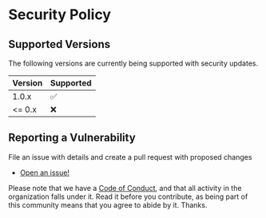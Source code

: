 # Security Policy

## Supported Versions

The following versions are currently being supported with security updates.

| Version | Supported          |
| ------- | ------------------ |
| 1.0.x   | :white_check_mark: |
| <= 0.x  | :x:                |

## Reporting a Vulnerability

File an issue with details and create a pull request with proposed changes

- [Open an issue!](https://github.com/risadams/echo-lang/issues/new)

Please note that we have a [Code of Conduct](CODE_OF_CONDUCT.md), and that all activity in the organization falls under it. Read it before you contribute, as being part of this community means that you agree to abide by it. Thanks.
